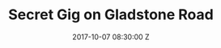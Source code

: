 ---
title: "Secret Gig on Gladstone Road"
date: 2017-10-07 08:30:00 Z
categories:
    - yung_natz
    - swallows_nest
parent: Gigs
audio: false
venue: A flat on Gladstone Road
photo_credit: Jon Keyzer
aspectratio: threebytwo
media:
    Swallows Nest:
        vid:   
            -   link: Lkhw-8eAkNc
            -   link: z6--zfudZew
            -   link: XopuH0iaJrU
    Yung Nat$:
        nothing:
---